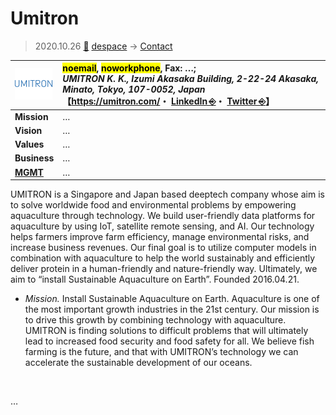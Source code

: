 # Umitron
> 2020.10.26 [🚀](../../../index/index.md) [despace](../index.md) → [Contact](../contact.md)

|[![](../f/contact/u/umitron_logo1_thumb.webp)](../f/contact/u/umitron_logo1.webp)|<mark>noemail</mark>, <mark>noworkphone</mark>, Fax: …;<br> *UMITRON K. K., Izumi Akasaka Building, 2-22-24 Akasaka, Minato, Tokyo, 107-0052, Japan*<br> 【<https://umitron.com/>・ [LinkedIn ⎆](https://www.linkedin.com/company/umitron)・ [Twitter ⎆](https://twitter.com/umitron)】|
|:-|:-|
|**Mission**|…|
|**Vision**|…|
|**Values**|…|
|**Business**|…|
|**[MGMT](../mgmt.md)**|…|

UMITRON is a Singapore and Japan based deeptech company whose aim is to solve worldwide food and environmental problems by empowering aquaculture through technology. We build user-friendly data platforms for aquaculture by using IoT, satellite remote sensing, and AI. Our technology helps farmers improve farm efficiency, manage environmental risks, and increase business revenues. Our final goal is to utilize computer models in combination with aquaculture to help the world sustainably and efficiently deliver protein in a human-friendly and nature-friendly way. Ultimately, we aim to “install Sustainable Aquaculture on Earth”. Founded 2016.04.21.

   - *Mission.* Install Sustainable Aquaculture on Earth. Aquaculture is one of the most important growth industries in the 21st century. Our mission is to drive this growth by combining technology with aquaculture. UMITRON is finding solutions to difficult problems that will ultimately lead to increased food security and food safety for all. We believe fish farming is the future, and that with UMITRON’s technology we can accelerate the sustainable development of our oceans.

<p style="page-break-after:always"> </p>

…

